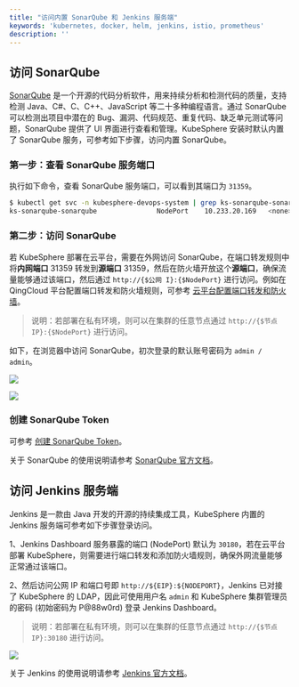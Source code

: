 ```yaml
---
title: "访问内置 SonarQube 和 Jenkins 服务端"
keywords: 'kubernetes, docker, helm, jenkins, istio, prometheus'
description: ''
---
```


## 访问 SonarQube

[SonarQube](https://www.sonarqube.org/) 是一个开源的代码分析软件，用来持续分析和检测代码的质量，支持检测 Java、C#、C、C++、JavaScript 等二十多种编程语言。通过 SonarQube 可以检测出项目中潜在的 Bug、漏洞、代码规范、重复代码、缺乏单元测试等问题，SonarQube 提供了 UI 界面进行查看和管理。KubeSphere 安装时默认内置了 SonarQube 服务，可参考如下步骤，访问内置 SonarQube。

### 第一步：查看 SonarQube 服务端口

执行如下命令，查看 SonarQube 服务端口，可以看到其端口为 `31359`。

```bash
$ kubectl get svc -n kubesphere-devops-system | grep ks-sonarqube-sonarqube
ks-sonarqube-sonarqube               NodePort    10.233.20.169   <none>        9000:31359/TCP   48m
```

### 第二步：访问 SonarQube

若 KubeSphere 部署在云平台，需要在外网访问 SonarQube，在端口转发规则中将**内网端口** 31359 转发到**源端口** 31359，然后在防火墙开放这个**源端口**，确保流量能够通过该端口，然后通过 `http://{$公网 I}:{$NodePort}` 进行访问。例如在 QingCloud 平台配置端口转发和防火墙规则，可参考 [云平台配置端口转发和防火墙](../../appendix/qingcloud-manipulation)。

> 说明：若部署在私有环境，则可以在集群的任意节点通过 `http://{$节点 IP}:{$NodePort}` 进行访问。

如下，在浏览器中访问 SonarQube，初次登录的默认账号密码为 `admin / admin`。

![](https://pek3b.qingstor.com/kubesphere-docs/png/20190427145105.png)

![](https://pek3b.qingstor.com/kubesphere-docs/png/20190427145209.png)

### 创建 SonarQube Token

可参考 [创建 SonarQube Token](../../devops/sonarqube)。

关于 SonarQube 的使用说明请参考 [SonarQube 官方文档](https://docs.sonarqube.org/latest/)。

## 访问 Jenkins 服务端

Jenkins 是一款由 Java 开发的开源的持续集成工具，KubeSphere 内置的 Jenkins 服务端可参考如下步骤登录访问。

1、Jenkins Dashboard 服务暴露的端口 (NodePort) 默认为 `30180`，若在云平台部署 KubeSphere，则需要进行端口转发和添加防火墙规则，确保外网流量能够正常通过该端口。

2、然后访问公网 IP 和端口号即 `http://${EIP}:${NODEPORT}`，Jenkins 已对接了 KubeSphere 的 LDAP，因此可使用用户名 `admin` 和 KubeSphere 集群管理员的密码 (初始密码为 P@88w0rd) 登录 Jenkins Dashboard。

> 说明：若部署在私有环境，则可以在集群的任意节点通过 `http://{$节点 IP}:30180` 进行访问。

![](https://pek3b.qingstor.com/kubesphere-docs/png/20190427235503.png)

关于 Jenkins 的使用说明请参考 [Jenkins 官方文档](https://jenkins.io/doc/)。










